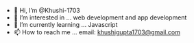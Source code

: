 - 👋 Hi, I’m @Khushi-1703
- 👀 I’m interested in ... web development and app development 
- 🌱 I’m currently learning ... Javascript
- 📫 How to reach me ... email: khushigupta1703@gmail.com

<!---
Khushi-1703/Khushi-1703 is a ✨ special ✨ repository because its `README.md` (this file) appears on your GitHub profile.
You can click the Preview link to take a look at your changes.
--->
